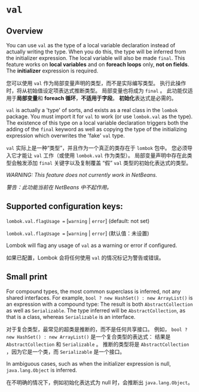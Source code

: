 # `val`

## Overview


You can use `val` as the type of a local variable declaration instead of actually writing the type. 
When you do this, the type will be inferred from the initializer expression. 
The local variable will also be made `final`. 
This feature works on **local variables** and on **foreach loops** only, **not on fields**. 
The **initializer** expression is required.


您可以使用 `val` 作为局部变量声明的类型，而不是实际编写类型。
执行此操作时，将从初始值设定项表达式推断类型。
局部变量也将成为 `final` 。
此功能仅适用于**局部变量**和 **foreach 循环**，**不适用于字段**。
**初始化**表达式是必需的。


`val` is actually a 'type' of sorts, and exists as a real class in the `lombok` package. 
You must import it for `val` to work (or use `lombok.val` as the type). 
The existence of this type on a local variable declaration triggers both the adding of the `final` keyword as well as copying the type of the initializing expression which overwrites the 'fake' `val` type.


`val` 实际上是一种“类型”，并且作为一个真正的类存在于 `lombok` 包中。
您必须导入它才能让 `val` 工作（或使用 `lombok.val` 作为类型）。
局部变量声明中存在此类型会触发添加 `final` 关键字以及复制覆盖 “假” `val` 类型的初始化表达式的类型。


_WARNING: This feature does not currently work in NetBeans._


_警告：此功能当前在 NetBeans 中不起作用。_


## Supported configuration keys:


`lombok.val.flagUsage =` [`warning` | `error`] (default: not set)


`lombok.val.flagUsage =` [`warning` | `error`] (默认值：未设置)


Lombok will flag any usage of `val` as a warning or error if configured.


如果已配置，Lombok 会将任何使用 `val` 的情况标记为警告或错误。


## Small print


For compound types, the most common superclass is inferred, not any shared interfaces. 
For example, `bool ? new HashSet() : new ArrayList()` is an expression with a compound type: 
The result is both `AbstractCollection` as well as `Serializable`. 
The type inferred will be `AbstractCollection`, as that is a class, whereas `Serializable` is an interface.


对于复合类型，最常见的超类是推断的，而不是任何共享接口。
例如， `bool ? new HashSet() : new ArrayList()` 是一个复合类型的表达式：
结果是 `AbstractCollection` 和 `Serializable` 。
推断的类型将是 `AbstractCollection` ，因为它是一个类，而 `Serializable` 是一个接口。


In ambiguous cases, such as when the initializer expression is null, `java.lang.Object` is inferred.


在不明确的情况下，例如初始化表达式为 null 时，会推断出 `java.lang.Object`。
